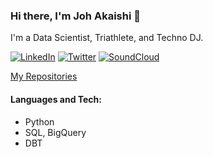 ### Hi there, I'm Joh Akaishi 👋

I'm a Data Scientist, Triathlete, and Techno DJ.

[![LinkedIn](https://img.icons8.com/color/48/000000/linkedin.png)](https://www.linkedin.com/in/johakaishi/)
[![Twitter](https://img.icons8.com/color/48/000000/twitter.png)](https://twitter.com/johakaishi)
[![SoundCloud](https://img.icons8.com/color/48/000000/soundcloud.png)](https://soundcloud.com/sekio)

[My Repositories](https://github.com/johakaishi?tab=repositories)


#### Languages and Tech:

- Python
- SQL, BigQuery
- DBT

